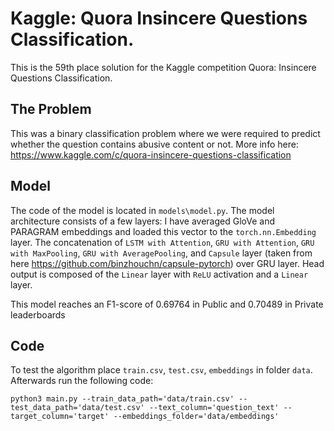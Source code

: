 # Kaggle: Quora Insincere Questions Classification.

This is the 59th place solution for the Kaggle competition Quora: Insincere Questions Classification.

## The Problem
This was a binary classification problem where we were required to predict whether the question contains abusive content or not. More info here: https://www.kaggle.com/c/quora-insincere-questions-classification

## Model 
The code of the model is located in `models\model.py`.
The model architecture consists of a few layers:
I have averaged GloVe and PARAGRAM embeddings and loaded this vector to the `torch.nn.Embedding` layer. The concatenation of `LSTM with Attention`, `GRU with Attention`, `GRU with MaxPooling`, `GRU with AveragePooling`, and `Capsule` layer (taken from here https://github.com/binzhouchn/capsule-pytorch) over GRU layer. Head output is composed of the `Linear` layer with `ReLU` activation and a `Linear` layer. 

This model reaches an F1-score of 0.69764 in Public and 0.70489 in Private leaderboards

## Code
To test the algorithm place `train.csv`, `test.csv`, `embeddings` in folder `data`. Afterwards run the following code:

`python3 main.py --train_data_path='data/train.csv' --test_data_path='data/test.csv' --text_column='question_text' --target_column='target' --embeddings_folder='data/embeddings'`

